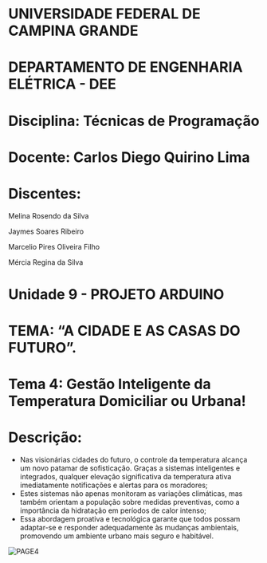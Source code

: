 # UNIVERSIDADE FEDERAL DE CAMPINA GRANDE 
# DEPARTAMENTO DE ENGENHARIA ELÉTRICA - DEE

# Disciplina: Técnicas de Programação
# Docente: Carlos Diego Quirino Lima

# Discentes: 
Melina Rosendo da Silva

Jaymes Soares Ribeiro

Marcelio Pires Oliveira Filho

Mércia Regina da Silva

# Unidade 9 - PROJETO ARDUINO
# TEMA: “A CIDADE E AS CASAS DO FUTURO”.

# Tema 4: Gestão Inteligente da Temperatura Domiciliar ou Urbana!
# Descrição: 
- Nas visionárias cidades do futuro, o controle da temperatura alcança um novo patamar de sofisticação. Graças a sistemas inteligentes e integrados, qualquer elevação significativa da temperatura ativa imediatamente notificações e alertas para os moradores;
- Estes sistemas não apenas monitoram as variações climáticas, mas também orientam a população sobre medidas preventivas, como a importância da hidratação em períodos de calor intenso;
- Essa abordagem proativa e tecnológica garante que todos possam adaptar-se e responder adequadamente às mudanças ambientais, promovendo um ambiente urbano mais seguro e habitável.

![PAGE4](https://github.com/user-attachments/assets/d3b87a1b-732b-4210-a630-a1990c5bd5dd)




